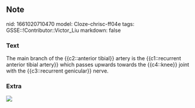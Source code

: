 ## Note
nid: 1661020710470
model: Cloze-chrisc-ff04e
tags: GSSE::!Contributor::Victor_Liu
markdown: false

### Text
The main branch of the {{c2::anterior tibial}} artery is the {{c1::recurrent anterior tibial artery}} which passes upwards towards the {{c4::knee}} joint with the {{c3::recurrent genicular}} nerve.

### Extra
<img src="paste-3ecfb4da73a69dc26efca2e53b0f2382c96f340f.jpg">
